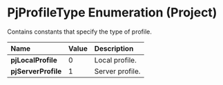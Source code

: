 
# PjProfileType Enumeration (Project)

Contains constants that specify the type of profile.



|**Name**|**Value**|**Description**|
|:-----|:-----|:-----|
|**pjLocalProfile**|0|Local profile.|
|**pjServerProfile**|1|Server profile.|
